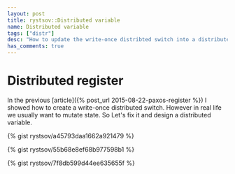 ```yaml
---
layout: post
title: rystsov::Distributed variable
name: Distributed variable
tags: ["distr"]
desc: "How to update the write-once distribted switch into a distributed variable with a compare-and-set (CAS) concurrency control mechanism"
has_comments: true
---
```


<h1>Distributed register</h1>

In the previous [article]({% post_url 2015-08-22-paxos-register %}) I showed how to create a write-once distributed switch. However in real life we usually want to mutate state. So Let's fix it and design a distributed variable.

{% gist rystsov/a45793daa1662a921479 %}

{% gist rystsov/55b68e8ef68b977598b1 %}

{% gist rystsov/7f8db599d44ee635655f %}

